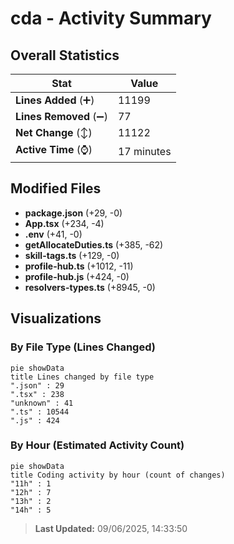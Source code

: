 # cda - Activity Summary 

## Overall Statistics

| Stat                   | Value                                                             |
| ---------------------- | ----------------------------------------------------------------- |
| **Lines Added** (➕)   | 11199                                          |
| **Lines Removed** (➖) | 77                                        |
| **Net Change** (↕)    | 11122                |
| **Active Time** (⌚)   | 17 minutes |


## Modified Files
- **package.json** (+29, -0)
- **App.tsx** (+234, -4)
- **.env** (+41, -0)
- **getAllocateDuties.ts** (+385, -62)
- **skill-tags.ts** (+129, -0)
- **profile-hub.ts** (+1012, -11)
- **profile-hub.js** (+424, -0)
- **resolvers-types.ts** (+8945, -0)

## Visualizations

### By File Type (Lines Changed)

```mermaid
pie showData
title Lines changed by file type
".json" : 29
".tsx" : 238
"unknown" : 41
".ts" : 10544
".js" : 424
```

### By Hour (Estimated Activity Count)

```mermaid
pie showData
title Coding activity by hour (count of changes)
"11h" : 1
"12h" : 7
"13h" : 2
"14h" : 5
```


> **Last Updated:** 09/06/2025, 14:33:50